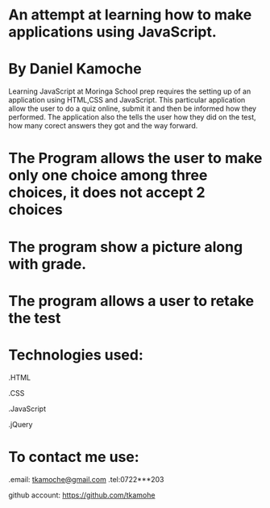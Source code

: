 # An attempt at learning how to make applications using JavaScript.

# By Daniel Kamoche

Learning JavaScript at Moringa School prep requires the setting up of an application using HTML,CSS and JavaScript.
This particular application allow the user to do a quiz online, submit it and then be informed how they performed.
The application also the tells the user how they did on the test, how many corect answers they got and the way forward.

# The Program allows the user to make only one choice among three choices, it does not accept 2 choices

# The program show a picture along with grade.

# The program allows a user to retake the test

# Technologies used:
.HTML

.CSS

.JavaScript

.jQuery


# To contact me use:
 .email: tkamoche@gmail.com
 .tel:0722***203

github account: https://github.com/tkamohe